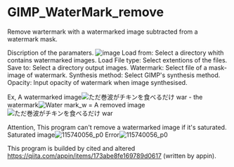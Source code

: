 # GIMP_WaterMark_remove
Remove wartermark with a watermarked image subtracted from a watermark mask.

Discription of the paramaters.
![image](https://github.com/kiyoken1594/GIMP_WaterMark_remove/assets/126300314/40a1b998-4f13-4af9-ace8-d83b4d94b37a)
Load from: Select a directory whith contains watermarked images.
Load File type: Select extentions of the files.
Save to: Select a directory output images.
Watermark: Select file of a mask-image of watermark.
Synthesis method: Select GIMP's synthesis method.
Opacity: Input opacity of watermark when image synthesised.

Ex,
A watermarked image![ただ巻波がチキンを食べるだけ war](https://github.com/kiyoken1594/GIMP_WaterMark_remove/assets/126300314/7d786596-581e-4dfb-8579-64494e569c1d) - the watermark![Water mark_w](https://github.com/kiyoken1594/GIMP_WaterMark_remove/assets/126300314/41cd8472-5cc2-4813-acd4-5d72a129325f) = A removed image![ただ巻波がチキンを食べるだけ war](https://github.com/kiyoken1594/GIMP_WaterMark_remove/assets/126300314/7ee6b4f9-6e81-4089-a20e-0dd9a39702b3)

Attention,
This program can't remove a watermarked image if it's saturated.
Saturated image![115740056_p0](https://github.com/kiyoken1594/GIMP_WaterMark_remove/assets/126300314/adefbed9-58b1-4a46-88f7-b72295c705b3)
Error![115740056_p0](https://github.com/kiyoken1594/GIMP_WaterMark_remove/assets/126300314/cb2f1e3f-0899-4b56-b320-c8ac6b629756)


This program is builded by cited and altered https://qiita.com/appin/items/173abe8fe169789d0617 (written by appin).
